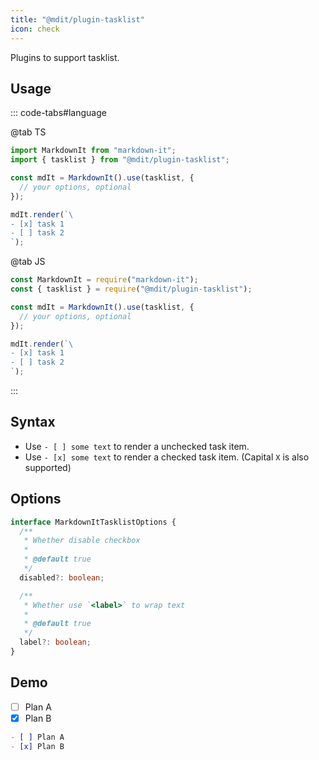 ```yaml
---
title: "@mdit/plugin-tasklist"
icon: check
---
```


Plugins to support tasklist.

<!-- more -->

## Usage

::: code-tabs#language

@tab TS

```ts
import MarkdownIt from "markdown-it";
import { tasklist } from "@mdit/plugin-tasklist";

const mdIt = MarkdownIt().use(tasklist, {
  // your options, optional
});

mdIt.render(`\
- [x] task 1
- [ ] task 2
`);
```

@tab JS

```js
const MarkdownIt = require("markdown-it");
const { tasklist } = require("@mdit/plugin-tasklist");

const mdIt = MarkdownIt().use(tasklist, {
  // your options, optional
});

mdIt.render(`\
- [x] task 1
- [ ] task 2
`);
```

:::

## Syntax

- Use `- [ ] some text` to render a unchecked task item.
- Use `- [x] some text` to render a checked task item. (Capital `X` is also supported)

## Options

```ts
interface MarkdownItTasklistOptions {
  /**
   * Whether disable checkbox
   *
   * @default true
   */
  disabled?: boolean;

  /**
   * Whether use `<label>` to wrap text
   *
   * @default true
   */
  label?: boolean;
}
```

## Demo

- [ ] Plan A
- [x] Plan B

```md
- [ ] Plan A
- [x] Plan B
```
